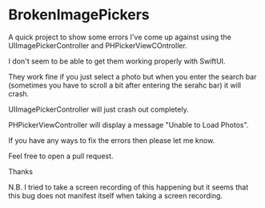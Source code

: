 # BrokenImagePickers

A quick project to show some errors I've come up against using the UIImagePickerController and PHPickerViewCOntroller.

I don't seem to be able to get them working properly with SwiftUI.

They work fine if you just select a photo but when you enter the search bar (sometimes you have to scroll a bit after entering the serahc bar) it will crash.

UIImagePickerController will just crash out completely.

PHPickerViewController will display a message "Unable to Load Photos".

If you have any ways to fix the errors then please let me know.

Feel free to open a pull request.

Thanks

N.B. I tried to take a screen recording of this happening but it seems that this bug does not manifest itself when taking a screen recording.
